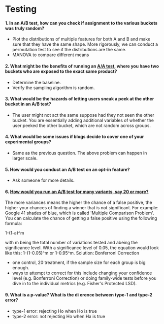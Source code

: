 # Testing

#### 1. In an A/B test, how can you check if assignment to the various buckets was truly random?
- Plot the distributions of multiple features for both A and B and make sure that they have the same shape. More rigorously, we can conduct a permutation test to see if the distributions are the same.
- MANOVA to compare different means

#### 2. What might be the benefits of running an [A/A test](https://www.optimizely.com/optimization-glossary/aa-testing/), where you have two buckets who are exposed to the exact same product?
- Determine the baseline.
- Verify the sampling algorithm is random.
#### 3. What would be the hazards of letting users sneak a peek at the other bucket in an A/B test?
- The user might not act the same suppose had they not seen the other bucket. You are essentially adding additional variables of whether the user peeked the other bucket, which are not random across groups.
#### 4. What would be some issues if blogs decide to cover one of your experimental groups?
- Same as the previous question. The above problem can happen in larger scale.
#### 5. How would you conduct an A/B test on an opt-in feature? 
- Ask someone for more details.
#### 6. [How would you run an A/B test for many variants, say 20 or more?](https://www.quora.com/How-would-you-run-an-A-B-test-for-many-variants-say-20-or-more)
The more variances  means the higher the chance of a false positive, the higher your chances of finding a winner that is not significant. 
For example: Google 41 shades of blue, which is called 'Multiple Comparison Problem'.  
You can calculate the chance of getting a false positive using the following formula: 

1-(1-a)^m

with m being the total number of variations tested and abeing the significance level. With a significance level of 0.05, the equation would look like this: 1-(1-0.05)^m or 1-0.95^m. 
Solution: Bonferroni Correction
- one control, 20 treatment, if the sample size for each group is big enough.
- ways to attempt to correct for this include changing your confidence level (e.g. Bonferroni Correction) or doing family-wide tests before you dive in to the individual metrics (e.g. Fisher's Protected LSD).

#### 9. What is a p-value? What is the di erence between type-1 and type-2 error?
- type-1 error: rejecting Ho when Ho is true
- type-2 error: not rejecting Ho when Ha is true
